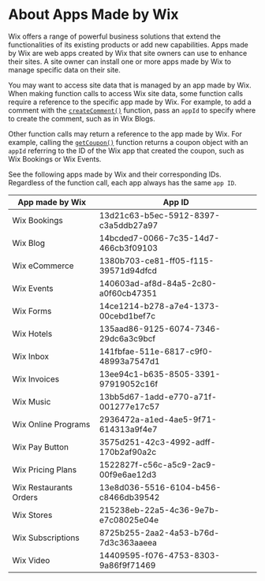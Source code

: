 # About Apps Made by Wix

Wix offers a range of powerful business solutions that extend the functionalities of its existing products or add new capabilities. Apps made by Wix are web apps created by Wix that site owners can use to enhance their sites. A site owner can install one or more apps made by Wix to manage specific data on their site. 

You may want to access site data that is managed by an app made by Wix. When making function calls to access Wix site data, some function calls require a reference to the specific app made by Wix. For example, to add a comment with the [`createComment()`](https://www.wix.com/velo/reference/wix-comments-v2/comments/createcomment) function, pass an `appId` to specify where to create the comment, such as in Wix Blogs. 

Other function calls may return a reference to the app made by Wix. For example, calling the [`getCoupon()`](https://www.wix.com/velo/reference/wix-marketing-v2/coupons/getcoupon) function returns a coupon object with an `appId` referring to the ID of the Wix app that created the coupon, such as Wix Bookings or Wix Events. 

See the following apps made by Wix and their corresponding IDs. Regardless of the function call, each app always has the same `app ID`.

| **App made by Wix**    | **App ID**                          |
|------------------------|--------------------------------------|
| Wix Bookings           | 13d21c63-b5ec-5912-8397-c3a5ddb27a97 |
| Wix Blog               | 14bcded7-0066-7c35-14d7-466cb3f09103 |
| Wix eCommerce          | 1380b703-ce81-ff05-f115-39571d94dfcd |
| Wix Events             | 140603ad-af8d-84a5-2c80-a0f60cb47351 |
| Wix Forms              | 14ce1214-b278-a7e4-1373-00cebd1bef7c |
| Wix Hotels             | 135aad86-9125-6074-7346-29dc6a3c9bcf |
| Wix Inbox              | 141fbfae-511e-6817-c9f0-48993a7547d1 |
| Wix Invoices           | 13ee94c1-b635-8505-3391-97919052c16f |
| Wix Music              | 13bb5d67-1add-e770-a71f-001277e17c57 |
| Wix Online Programs    | 2936472a-a1ed-4ae5-9f71-614313a9f4e7 |
| Wix Pay Button         | 3575d251-42c3-4992-adff-170b2af90a2c |
| Wix Pricing Plans      | 1522827f-c56c-a5c9-2ac9-00f9e6ae12d3 |
| Wix Restaurants Orders | 13e8d036-5516-6104-b456-c8466db39542 |
| Wix Stores             | 215238eb-22a5-4c36-9e7b-e7c08025e04e |
| Wix Subscriptions      | 8725b255-2aa2-4a53-b76d-7d3c363aaeea |
| Wix Video              | 14409595-f076-4753-8303-9a86f9f71469 |
